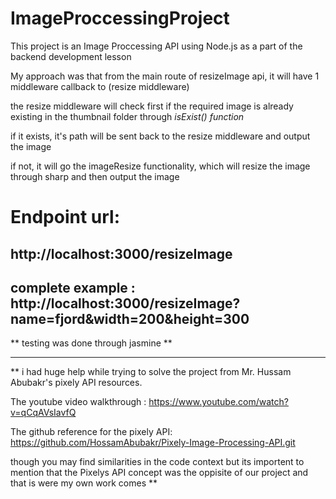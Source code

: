 # ImageProccessingProject

 This project is an Image Proccessing API using Node.js as a part of the backend development lesson
 
 

 My approach was that from the main route of resizeImage api, it will have 1 middleware callback to (resize middleware)

the resize middleware will check first if the required image is already existing in the thumbnail folder through *isExist() function*

if it exists, it's path will be sent back to the resize middleware and output the image

if not, it will go the imageResize functionality, which will resize the image through sharp and then output the image


# Endpoint url:
http://localhost:3000/resizeImage
----
complete example : 
http://localhost:3000/resizeImage?name=fjord&width=200&height=300
-------

** testing was done through jasmine **

------

 ** i had huge help while trying to solve the project from Mr. Hussam Abubakr's pixely API resources.

The youtube video walkthrough : https://www.youtube.com/watch?v=qCqAVsIavfQ

The github reference for the pixely API: https://github.com/HossamAbubakr/Pixely-Image-Processing-API.git

though you may find similarities in the code context but its importent to mention that the Pixelys API concept was the oppisite of our project and that is were my own work comes **
